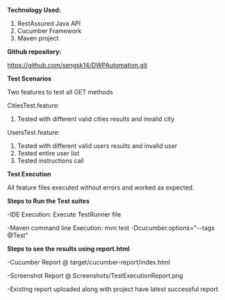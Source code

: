 **Technology Used:**

1. RestAssured Java API
2. Cucumber Framework
3. Maven project

**Github repository:**

https://github.com/sengsk14/DWPAutomation.git

**Test Scenarios**

Two features to test all GET methods

CitiesTest.feature:
1. Tested with different valid cities results and invalid city

UsersTest.feature:
1. Tested with different valid users results and invalid user
2. Tested entire user list
3. Tested instructions call

**Test Execution**

All feature files executed without errors and worked as expected.

**Steps to Run the Test suites**

-IDE Execution: Execute TestRunner file

-Maven command line Execution: mvn test -Dcucumber.options="--tags @Test"

**Steps to see the results using report.html**

-Cucumber Report @ target/cucumber-report/index.html

-Screenshot Report  @ Screenshots/TestExecutionReport.png

-Existing report uploaded along with project have latest successful report


